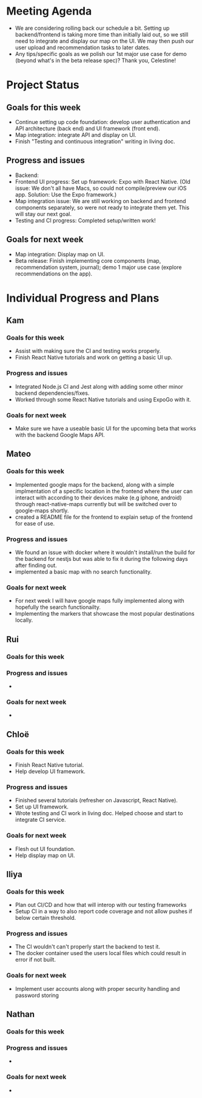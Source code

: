 # Meeting Agenda
- We are considering rolling back our schedule a bit. Setting up backend/frontend is taking more time than initially laid out, so we still need to integrate and display our map on the UI. We may then push our user upload and recommendation tasks to later dates.
- Any tips/specific goals as we polish our 1st major use case for demo (beyond what's in the beta release spec)?
Thank you, Celestine! 

# Project Status
## Goals for this week
- Continue setting up code foundation: develop user authentication and API architecture (back end) and UI framework (front end).
- Map integration: integrate API and display on UI.
- Finish "Testing and continuous integration" writing in living doc.
## Progress and issues
- Backend: 
- Frontend UI progress: Set up framework: Expo with React Native. (Old issue: We don't all have Macs, so could not compile/preview our iOS app. Solution: Use the Expo framework.)
- Map integration issue: We are still working on backend and frontend components separately, so were not ready to integrate them yet. This will stay our next goal.
- Testing and CI progress: Completed setup/written work! 
## Goals for next week
- Map integration: Display map on UI.
- Beta release: Finish implementing core components (map, recommendation system, journal); demo 1 major use case (explore recommendations on the app).

# Individual Progress and Plans
## Kam
### Goals for this week
- Assist with making sure the CI and testing works properly.
- Finish React Native tutorials and work on getting a basic UI up.
### Progress and issues
- Integrated Node.js CI and Jest along with adding some other minor backend dependencies/fixes.
- Worked through some React Native tutorials and using ExpoGo with it.
### Goals for next week
- Make sure we have a useable basic UI for the upcoming beta that works with the backend Google Maps API.

## Mateo
### Goals for this week
  - Implemented google maps for the backend, along with a simple implmentation of a specific location in the frontend where the user can interact with according to their devices make (e.g iphone, android) through react-native-maps currently but will be switched over to google-maps shortly.
  - created a README file for the frontend to explain setup of the frontend for ease of use.
### Progress and issues
  - We found an issue with docker where it wouldn't install/run the build for the backend for nestjs but was able to fix it during the following days after finding out.
  - implemented a basic map with no search functionality.
### Goals for next week
- For next week I will have google maps fully implemented along with hopefully the search functionailty.
- Implementing the markers that showcase the most popular destinations locally.
## Rui
### Goals for this week
  
### Progress and issues
- 
  
### Goals for next week
- 

## Chloë
### Goals for this week
- Finish React Native tutorial.
- Help develop UI framework.
  
### Progress and issues
- Finished several tutorials (refresher on Javascript, React Native).
- Set up UI framework.
- Wrote testing and CI work in living doc. Helped choose and start to integrate CI service. 
  
### Goals for next week
- Flesh out UI foundation.
- Help display map on UI. 

## Iliya
### Goals for this week
- Plan out CI/CD and how that will interop with our testing frameworks
- Setup CI in a way to also report code coverage and not allow pushes if below certain threshold.
  
### Progress and issues
- The CI wouldn't can't properly start the backend to test it.
- The docker container used the users local files which could result in error if not built.
  
### Goals for next week
- Implement user accounts along with proper security handling and password storing

## Nathan
### Goals for this week
  
### Progress and issues
- 
  
### Goals for next week
-     
